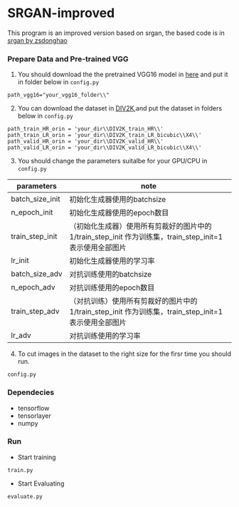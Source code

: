 # SRGAN-improved

This program is an improved version based on srgan, the based code is in [srgan by zsdonghao](https://github.com/tensorlayer/srgan)

### Prepare Data and Pre-trained VGG
1. You should download the the pretrained VGG16 model in [here](https://www.cs.toronto.edu/~frossard/vgg16/vgg16_weights.npz) and put it in folder below in `config.py`<br>
```
path_vgg16="your_vgg16_folder\\"
``` 
2. You can download the dataset in [DIV2K](http://www.vision.ee.ethz.ch/ntire17/),and put the dataset in folders below in `config.py`<br> 
```
path_train_HR_orin = 'your_dir\\DIV2K_train_HR\\'
path_train_LR_orin = 'your_dir\\DIV2K_train_LR_bicubic\\X4\\'
path_valid_HR_orin = 'your_dir\\DIV2K_valid_HR\\'
path_valid_LR_orin = 'your_dir\\DIV2K_valid_LR_bicubic\\X4\\'
```
3. You should change the parameters suitalbe for your GPU/CPU in `config.py` <br>

parameters  | note 
  ------------- | ------------- 
 batch_size_init  | 初始化生成器使用的batchsize 
 n_epoch_init  | 初始化生成器使用的epoch数目 
 train_step_init  | （初始化生成器）使用所有剪裁好的图片中的1/train_step_init 作为训练集，train_step_init=1表示使用全部图片 
 lr_init  | 初始化生成器使用的学习率 
 batch_size_adv  | 对抗训练使用的batchsize 
 n_epoch_adv  | 对抗训练使用的epoch数目 
 train_step_adv  | （对抗训练）使用所有剪裁好的图片中的1/train_step_init 作为训练集，train_step_init=1表示使用全部图片  
 lr_adv  | 对抗训练使用的学习率 

4. To cut images in the dataset to the right size for the firsr time you should run.<br> 
```
config.py
```

### Dependecies
* tensorflow 
* tensorlayer
* numpy

### Run
* Start training
```
train.py
```
* Start Evaluating
```
evaluate.py
```



